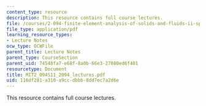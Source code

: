 ```yaml
---
content_type: resource
description: This resource contains full course lectures.
file: /courses/2-094-finite-element-analysis-of-solids-and-fluids-ii-spring-2011/116df281a310a9ccdbbb8dd7ec7a2d6e_MIT2_094S11_2094_lectures.pdf
file_type: application/pdf
learning_resource_types:
- Lecture Notes
ocw_type: OCWFile
parent_title: Lecture Notes
parent_type: CourseSection
parent_uid: 74548fa7-e68f-8a0b-66e3-27080ed6f401
resourcetype: Document
title: MIT2_094S11_2094_lectures.pdf
uid: 116df281-a310-a9cc-dbbb-8dd7ec7a2d6e
---
```

This resource contains full course lectures.


